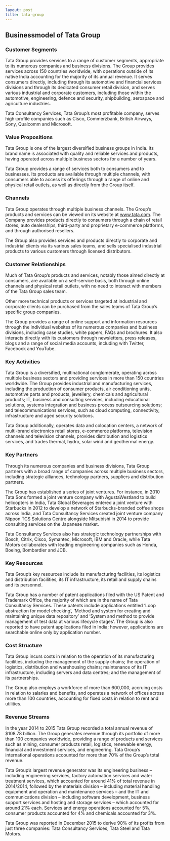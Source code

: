 ```yaml
---
layout: post
title: tata-group
---
```


Businessmodel of Tata Group
----------------------------

### Customer Segments

Tata Group provides services to a range of customer segments, appropriate to its numerous companies and business divisions. The Group provides services across 150 countries worldwide, with operations outside of its native India accounting for the majority of its annual revenue. It serves consumers directly, including through its automotive and financial services divisions and through its dedicated consumer retail division, and serves various industrial and corporate customers, including those within the automotive, engineering, defence and security, shipbuilding, aerospace and agriculture industries.

Tata Consultancy Services, Tata Group’s most profitable company, serves high-profile companies such as Cisco, Commerzbank, British Airways, Sony, Qualcomm and Microsoft.

### Value Propositions

Tata Group is one of the largest diversified business groups in India. Its brand name is associated with quality and reliable services and products, having operated across multiple business sectors for a number of years.

Tata Group provides a range of services both to consumers and to businesses. Its products are available through multiple channels, with consumers able to access its offerings through a range of online and physical retail outlets, as well as directly from the Group itself.

### Channels

Tata Group operates through multiple business channels. The Group’s products and services can be viewed on its website at www.tata.com. The Company provides products directly to consumers through a chain of retail stores, auto dealerships, third-party and proprietary e-commerce platforms, and through authorised resellers.

The Group also provides services and products directly to corporate and industrial clients via its various sales teams, and sells specialised industrial products to various customers through licensed distributors.

### Customer Relationships

Much of Tata Group’s products and services, notably those aimed directly at consumers, are available on a self-service basis, both through online channels and physical retail outlets, with no need to interact with members of the Tata Group sales team.

Other more technical products or services targeted at industrial and corporate clients can be purchased from the sales teams of Tata Group’s specific group companies.

The Group provides a range of online support and information resources through the individual websites of its numerous companies and business divisions, including case studies, white papers, FAQs and brochures. It also interacts directly with its customers through newsletters, press releases, blogs and a range of social media accounts, including with Twitter, Facebook and YouTube.

### Key Activities

Tata Group is a diversified, multinational conglomerate, operating across multiple business sectors and providing services in more than 150 countries worldwide. The Group provides industrial and manufacturing services, including the production of consumer products, air conditioning units, automotive parts and products, jewellery, chemicals and agricultural products; IT, business and consulting services, including educational solutions, systems integration and business process outsourcing solutions; and telecommunications services, such as cloud computing, connectivity, infrastructure and aged security solutions.

Tata Group additionally, operates data and colocation centers, a network of multi-brand electronics retail stores, e-commerce platforms, television channels and television channels, provides distribution and logistics services, and trades thermal, hydro, solar wind and geothermal energy.

### Key Partners

Through its numerous companies and business divisions, Tata Group partners with a broad range of companies across multiple business sectors, including strategic alliances, technology partners, suppliers and distribution partners.

The Group has established a series of joint ventures. For instance, in 2010 Tata Sons formed a joint venture company with AgustaWestland to build helicopters in India, Tata Global Beverages entered a joint venture with Starbucks in 2012 to develop a network of Starbucks-branded coffee shops across India, and Tata Consultancy Services created joint venture company Nippon TCS Solutions Centre alongside Mitsubishi in 2014 to provide consulting services on the Japanese market.

Tata Consultancy Services also has strategic technology partnerships with Bosch, Citrix, Cisco, Symantec, Microsoft, IBM and Oracle, while Tata Motors collaborates with leading engineering companies such as Honda, Boeing, Bombardier and JCB.

### Key Resources

Tata Group’s key resources include its manufacturing facilities, its logistics and distribution facilities, its IT infrastructure, its retail and supply chains and its personnel.

Tata Group has a number of patent applications filed with the US Patent and Trademark Office, the majority of which are in the name of Tata Consultancy Services. These patents include applications entitled ‘Loop abstraction for model checking’, ‘Method and system for creating and maintaining unique data repository’ and ‘System and method to provide management of test data at various lifecycle stages’. The Group is also reported to have patent applications filed in India; however, applications are searchable online only by application number.

### Cost Structure

Tata Group incurs costs in relation to the operation of its manufacturing facilities, including the management of the supply chains; the operation of logistics, distribution and warehousing chains; maintenance of its IT infrastructure, including servers and data centres; and the management of its partnerships.

The Group also employs a workforce of more than 600,000, accruing costs in relation to salaries and benefits, and operates a network of offices across more than 100 countries, accounting for fixed costs in relation to rent and utilities.

### Revenue Streams

In the year 2014 to 2015 Tata Group recorded a total annual revenue of $108.78 billion. The Group generates revenue through its portfolio of more than 100 companies worldwide, providing a range of products and services such as mining, consumer products retail, logistics, renewable energy, financial and investment services, and engineering. Tata Group’s international operations accounted for more than 70% of the Group’s total revenue.

Tata Group’s largest revenue generator was its engineering business – including engineering services, factory automation services and water treatment services, which accounted for around 41% of total revenue in 2014/2014, followed by the materials division – including material handling equipment and operation and maintenance services – and the IT and communications division – including software development, business support services and hosting and storage services – which accounted for around 21% each. Services and energy operations accounted for 5%, consumer products accounted for 4% and chemicals accounted for 3%.

Tata Group was reported in December 2015 to derive 90% of its profits from just three companies: Tata Consultancy Services, Tata Steel and Tata Motors.

